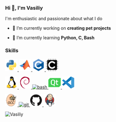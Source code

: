 <!---
VasiliyMatlab/VasiliyMatlab is a ✨ special ✨ repository because its `README.md` (this file) appears on your GitHub profile.
You can click the Preview link to take a look at your changes.
--->
### Hi 👋, I'm Vasiliy

I'm enthusiastic and passionate about what I do

- 🔭 I’m currently working on **creating pet projects**

- 🌱 I’m currently learning **Python, C, Bash**

### Skills

<a href="https://www.python.org" target="_blank"> <img src="https://github.com/devicons/devicon/blob/master/icons/python/python-original.svg" alt="python" width="40" height="40"/> </a>
<a href="https://www.mathworks.com/products/matlab.html" target="_blank"> <img src="https://github.com/devicons/devicon/blob/master/icons/matlab/matlab-original.svg" alt="matlab" width="40" height="40"/> </a>
<a href="https://en.wikipedia.org/wiki/C_(programming_language)" target="_blank"> <img src="https://github.com/devicons/devicon/blob/master/icons/c/c-original.svg" alt="C" width="40" height="40"/> </a>
<a href="https://www.embeddedc.in/" target="_blank"> <img src="https://github.com/devicons/devicon/blob/master/icons/embeddedc/embeddedc-original.svg" alt="embeddedc" width="40" height="40"/> </a>

<a href="https://www.linux.org/" target="_blank"> <img src="https://raw.githubusercontent.com/devicons/devicon/master/icons/linux/linux-original.svg" alt="linux" width="40" height="40"/> </a>
<a href="https://www.debian.org/" target="_blank"> <img src="https://github.com/devicons/devicon/blob/master/icons/debian/debian-original.svg" alt="debian" width="40" height="40"/> </a>
<a href="https://www.gnu.org/software/bash/" target="_blank"> <img src="https://www.vectorlogo.zone/logos/gnu_bash/gnu_bash-icon.svg" alt="bash" width="40" height="40"/> </a>
<a href="https://www.qt.io/" target="_blank"> <img src="https://github.com/devicons/devicon/blob/master/icons/qt/qt-original.svg" alt="qt" width="40" height="40"/> </a>
<a href="https://code.visualstudio.com/" target="_blank"> <img src="https://github.com/devicons/devicon/blob/master/icons/vscode/vscode-original.svg" alt="vscode" width="40" height="40"/> </a>

<a href="https://gcc.gnu.org/" target="_blank"> <img src="https://github.com/devicons/devicon/blob/master/icons/gcc/gcc-original.svg" alt="gcc" width="40" height="40"/> </a>
<a href="https://git-scm.com/" target="_blank"> <img src="https://www.vectorlogo.zone/logos/git-scm/git-scm-icon.svg" alt="git" width="40" height="40"/> </a>
<a href="https://github.com/" target="_blank"> <img src="https://github.com/devicons/devicon/blob/master/icons/github/github-original.svg" alt="github" width="40" height="40"/> </a>
<a href="https://www.jenkins.io/" target="_blank"> <img src="https://github.com/devicons/devicon/blob/master/icons/jenkins/jenkins-original.svg" alt="jenkins" width="40" height="40"/> </a>


<img src="https://github-readme-stats.vercel.app/api?username=VasiliyMatlab&show_icons=true&count_private=true&theme=solarized-dark&locale=en" alt="Vasiliy" />
